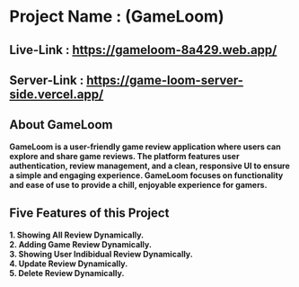 # Project Name : (GameLoom)

## Live-Link : https://gameloom-8a429.web.app/
## Server-Link : https://game-loom-server-side.vercel.app/

## About GameLoom 

**GameLoom is a user-friendly game review application where users can explore and share game reviews. The platform features user authentication, review management, and a clean, responsive UI to ensure a simple and engaging experience. GameLoom focuses on functionality and ease of use to provide a chill, enjoyable experience for gamers.**

## Five Features of this Project 

**1. Showing All Review Dynamically.** <br>
**2. Adding Game Review Dynamically.** <br>
**3. Showing User Indibidual Review Dynamically.** <br>
**4. Update Review Dynamically.** <br>
**5. Delete Review Dynamically.**
